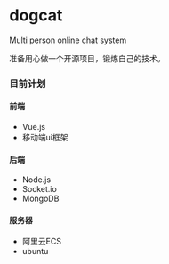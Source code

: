 # dogcat
Multi person online chat system

准备用心做一个开源项目，锻炼自己的技术。

### 目前计划
#### 前端
- Vue.js
- 移动端ui框架
#### 后端
- Node.js
- Socket.io
- MongoDB
#### 服务器
- 阿里云ECS
- ubuntu
